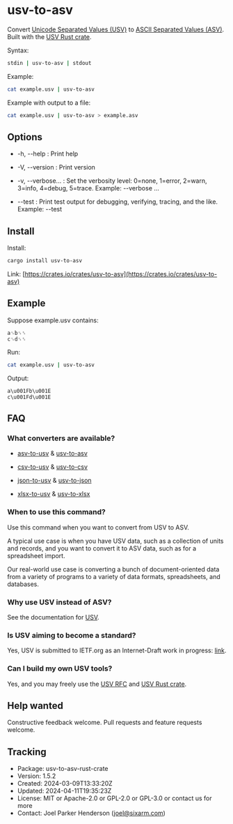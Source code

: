 # usv-to-asv

Convert
[Unicode Separated Values (USV)](https://github.com/sixarm/usv)
to
[ASCII Separated Values (ASV)](https://github.com/SixArm/usv/tree/main/doc/comparisons/asv).
Built with the [USV Rust crate](https://crates.io/crate/usv).

Syntax:

```sh
stdin | usv-to-asv | stdout
```

Example:

```sh
cat example.usv | usv-to-asv
```

Example with output to a file:

```sh
cat example.usv | usv-to-asv > example.asv
```

## Options

* -h, --help : Print help

* -V, --version : Print version

* -v, --verbose... : Set the verbosity level: 0=none, 1=error, 2=warn, 3=info, 4=debug, 5=trace. Example: --verbose …

* --test : Print test output for debugging, verifying, tracing, and the like. Example: --test


## Install

Install:

```sh
cargo install usv-to-asv
```

Link: [https://crates.io/crates/usv-to-asv](https://crates.io/crates/usv-to-asv)


## Example

Suppose example.usv contains:

```usv
a␟b␟␞
c␟d␟␞
```

Run:

```sh
cat example.usv | usv-to-asv
```

Output:

```asv
a\u001Fb\u001E
c\u001Fd\u001E
```

## FAQ

### What converters are available?

* [asv-to-usv](https://crates.io/crates/asv-to-usv) & [usv-to-asv](https://crates.io/crates/usv-to-asv)

* [csv-to-usv](https://crates.io/crates/asv-to-csv) & [usv-to-csv](https://crates.io/crates/usv-to-csv)

* [json-to-usv](https://crates.io/crates/json-to-usv) & [usv-to-json](https://crates.io/crates/usv-to-json)

* [xlsx-to-usv](https://crates.io/crates/xlsx-to-usv) & [usv-to-xlsx](https://crates.io/crates/usv-to-xlsx)

### When to use this command?

Use this command when you want to convert from USV to ASV.

A typical use case is when you have USV data, such as a collection of units and
records, and you want to convert it to ASV data, such as for a spreadsheet
import.

Our real-world use case is converting a bunch of document-oriented data from a
variety of programs to a variety of data formats, spreadsheets, and databases.

### Why use USV instead of ASV?

See the documentation for [USV](https://github.com/sixarm/usv).

### Is USV aiming to become a standard?

Yes, USV is submitted to IETF.org as an Internet-Draft work in progress:
[link](https://datatracker.ietf.org/doc/draft-unicode-separated-values/).

### Can I build my own USV tools?

Yes, and you may freely use the
[USV RFC](https://github.com/SixArm/usv/tree/main/doc/rfc) and
[USV Rust crate](https://github.com/sixarm/usv-rust-crate).

## Help wanted

Constructive feedback welcome. Pull requests and feature requests welcome.

## Tracking

* Package: usv-to-asv-rust-crate
* Version: 1.5.2
* Created: 2024-03-09T13:33:20Z
* Updated: 2024-04-11T19:35:23Z
* License: MIT or Apache-2.0 or GPL-2.0 or GPL-3.0 or contact us for more
* Contact: Joel Parker Henderson (joel@sixarm.com)

